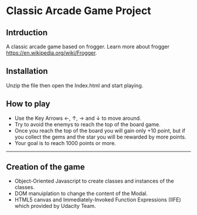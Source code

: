 # Classic Arcade Game Project

## Intrduction
A classic arcade game based on frogger.
Learn more about frogger <https://en.wikipedia.org/wiki/Frogger>.

## Installation
Unzip the file then open the Index.html and start playing.


## How to play
* Use the Key Arrows  &larr;, &uarr;, &rarr; and &darr; to move around.
* Try to avoid the enemys to reach the top of the board game.
* Once you reach the top of the board you will gain only +10 point, but if you collect the gems and the star you will be rewarded by more points.
* Your goal is to reach 1000 points or more.

___

## Creation of the game

* Object-Oriented Javascript to create classes and instances of the classes.
* DOM manuiplation to change the content of the Modal.
* HTML5 canvas and Immediately-Invoked Function Expressions (IIFE) which provided by Udacity Team.

